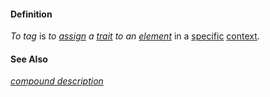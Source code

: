 #### Definition

*To tag* is *to [assign](https://github.com/gcassel/Modular-Organization-Terminology/blob/master/terms/assign.md) a [trait](https://github.com/gcassel/Modular-Organization-Terminology/blob/master/terms/trait.md) to an [element](https://github.com/gcassel/Modular-Organization-Terminology/blob/master/terms/element.md)* in a [specific](https://github.com/gcassel/Modular-Organization-Terminology/blob/master/terms/specific.md) [context](https://github.com/gcassel/Modular-Organization-Terminology/blob/master/terms/context.md).
		
#### See Also

*[compound description](https://github.com/gcassel/Modular-Organization-Terminology/blob/master/terms/compound-description.md)*

